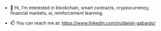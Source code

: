- 👋 Hi, I’m interested in blockchain, smart contracts, cryptocurrency, financial markets, ai, reinforcement learning.

- 📫 You can reach me at: https://www.linkedin.com/in/daniel-gabardo/
